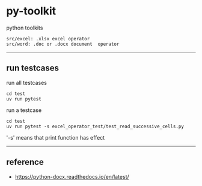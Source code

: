 # py-toolkit
python toolkits
```
src/excel: .xlsx excel operator
src/word: .doc or .docx document  operator
```

---

## run testcases
run all testcases
```
cd test
uv run pytest
```
run a testcase
```
cd test
uv run pytest -s excel_operator_test/test_read_successive_cells.py
```
'-s' means that print function has effect

---

## reference
- https://python-docx.readthedocs.io/en/latest/